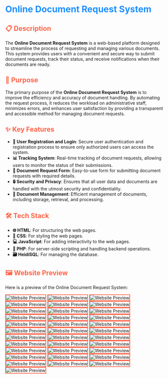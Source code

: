 <h1 style="color: #1E90FF;"> Online Document Request System </h1>

<h2 style="color: #FF6347;">📋 Description</h2>
<p>The <strong>Online Document Request System</strong> is a web-based platform designed to streamline the process of requesting and managing various documents. This system provides users with a convenient and secure way to submit document requests, track their status, and receive notifications when their documents are ready.</p>

<h2 style="color: #FF6347;">🎯 Purpose</h2>
<p>The primary purpose of the <strong>Online Document Request System</strong> is to improve the efficiency and accuracy of document handling. By automating the request process, it reduces the workload on administrative staff, minimizes errors, and enhances user satisfaction by providing a transparent and accessible method for managing document requests.</p>

<h2 style="color: #FF6347;">✨ Key Features</h2>
<ul>
  <li><strong>🔑 User Registration and Login</strong>: Secure user authentication and registration process to ensure only authorized users can access the system.</li>
  <li><strong>📊 Tracking System</strong>: Real-time tracking of document requests, allowing users to monitor the status of their submissions.</li>
  <li><strong>📝 Document Request Form</strong>: Easy-to-use form for submitting document requests with required details.</li>
  <li><strong>🔒 Security and Privacy</strong>: Ensures that all user data and documents are handled with the utmost security and confidentiality.</li>
  <li><strong>📂 Document Management</strong>: Efficient management of documents, including storage, retrieval, and processing.</li>
</ul>

<h2 style="color: #FF6347;">🛠️ Tech Stack</h2>
<ul>
  <li><strong>🌐 HTML</strong>: For structuring the web pages.</li>
  <li><strong>🎨 CSS</strong>: For styling the web pages.</li>
  <li><strong>💻 JavaScript</strong>: For adding interactivity to the web pages.</li>
  <li><strong>🐘 PHP</strong>: For server-side scripting and handling backend operations.</li>
  <li><strong>🗃️ HeidiSQL</strong>: For managing the database.</li>
</ul>

<h2 style="color: #FF6347;">🖼️ Website Preview</h2>
<p>Here is a preview of the Online Document Request System:</p>
<img src="img/2023-11-25 13 09 11.png" alt="Website Preview" style="border: 2px solid #FF6347;">
<img src="img/Student Request Form.png" alt="Website Preview" style="border: 2px solid #FF6347;">
<img src="img/2023-11-25 13 09 53.png" alt="Website Preview" style="border: 2px solid #FF6347;">
<img src="img/2023-11-25 13 10 37.png" alt="Website Preview" style="border: 2px solid #FF6347;">
<img src="img/About.png" alt="Website Preview" style="border: 2px solid #FF6347;">
<img src="img/2023-11-25 13 11 41.png" alt="Website Preview" style="border: 2px solid #FF6347;">
<img src="img/2023-11-25 13 12 32.png" alt="Website Preview" style="border: 2px solid #FF6347;">
<img src="img/2023-11-25 13 12 57.png" alt="Website Preview" style="border: 2px solid #FF6347;">
<img src="img/2023-11-25 13 13 28.png" alt="Website Preview" style="border: 2px solid #FF6347;">
<img src="img/2023-11-25 13 14 21.png" alt="Website Preview" style="border: 2px solid #FF6347;">
<img src="img/2023-11-25 13 14 49.png" alt="Website Preview" style="border: 2px solid #FF6347;">
<img src="img/2023-11-25 13 16 10.png" alt="Website Preview" style="border: 2px solid #FF6347;">
<img src="img/2023-11-25 13 18 40.png" alt="Website Preview" style="border: 2px solid #FF6347;">
<img src="img/2023-11-25 13 19 49.png" alt="Website Preview" style="border: 2px solid #FF6347;">
<img src="img/2023-11-25 13 20 31.png" alt="Website Preview" style="border: 2px solid #FF6347;">
<img src="img/2023-11-25 13 21 27.png" alt="Website Preview" style="border: 2px solid #FF6347;">
<img src="img/2023-11-25 13 22 24.png" alt="Website Preview" style="border: 2px solid #FF6347;">
<img src="img/2023-11-25 13 27 30.png" alt="Website Preview" style="border: 2px solid #FF6347;">
<img src="img/2023-11-25 13 28 05.png" alt="Website Preview" style="border: 2px solid #FF6347;">
<img src="img/2023-11-25 13 28 32.png" alt="Website Preview" style="border: 2px solid #FF6347;">
<img src="img/2023-11-25 13 29 02.png" alt="Website Preview" style="border: 2px solid #FF6347;">
<img src="img/2023-11-25 13 31 30.png" alt="Website Preview" style="border: 2px solid #FF6347;">
<img src="img/2023-11-25 13 32 40.png" alt="Website Preview" style="border: 2px solid #FF6347;">
<img src="img/2023-11-25 13 33 12.png" alt="Website Preview" style="border: 2px solid #FF6347;">
<img src="img/2023-11-25 13 33 56.png" alt="Website Preview" style="border: 2px solid #FF6347;">
<img src="img/2023-11-25 13 35 59.png" alt="Website Preview" style="border: 2px solid #FF6347;">
<img src="img/2023-11-25 13 36 27.png" alt="Website Preview" style="border: 2px solid #FF6347;">
<img src="img/2023-11-25 13 36 57.png" alt="Website Preview" style="border: 2px solid #FF6347;">
<img src="img/2023-11-25 13 38 24.png" alt="Website Preview" style="border: 2px solid #FF6347;">
<img src="img/2023-11-25 13 39 06.png" alt="Website Preview" style="border: 2px solid #FF6347;">
<img src="img/2023-11-25 13 39 57.png" alt="Website Preview" style="border: 2px solid #FF6347;">
<img src="img/2023-11-25 13 40 32.png" alt="Website Preview" style="border: 2px solid #FF6347;">
<img src="img/2023-11-25 13 41 13.png" alt="Website Preview" style="border: 2px solid #FF6347;">
<img src="img/2023-11-25 13 41 57.png" alt="Website Preview" style="border: 2px solid #FF6347;">
